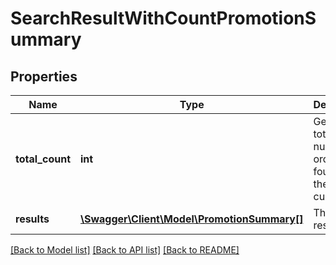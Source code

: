 # SearchResultWithCountPromotionSummary

## Properties
Name | Type | Description | Notes
------------ | ------------- | ------------- | -------------
**total_count** | **int** | Gets the total number of orders found for the given customer. | [optional] 
**results** | [**\Swagger\Client\Model\PromotionSummary[]**](PromotionSummary.md) | The search results | [optional] 

[[Back to Model list]](../README.md#documentation-for-models) [[Back to API list]](../README.md#documentation-for-api-endpoints) [[Back to README]](../README.md)


